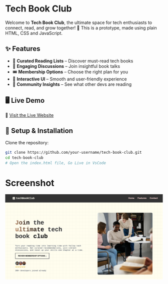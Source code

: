 # Tech Book Club

Welcome to **Tech Book Club**, the ultimate space for tech enthusiasts to connect, read, and grow together! 🚀
This is a prototype, made using plain HTML, CSS and JavaScript.

## ✨ Features
- 📖 **Curated Reading Lists** – Discover must-read tech books
- 💬 **Engaging Discussions** – Join insightful book talks
- 🎟️ **Membership Options** – Choose the right plan for you
- 🎨 **Interactive UI** – Smooth and user-friendly experience
- 👥 **Community Insights** – See what other devs are reading

## 🖥️ Live Demo
🔗 [Visit the Live Website](https://melaniesigrid.github.io/tech-book-club-vanilla-js/)

## 📂 Setup & Installation
Clone the repository:
```sh
git clone https://github.com/your-username/tech-book-club.git
cd tech-book-club
# Open the index.html file, Go Live in VsCode
```

# Screenshot

![Desktop Screenshot](./images/screenshot.png)

